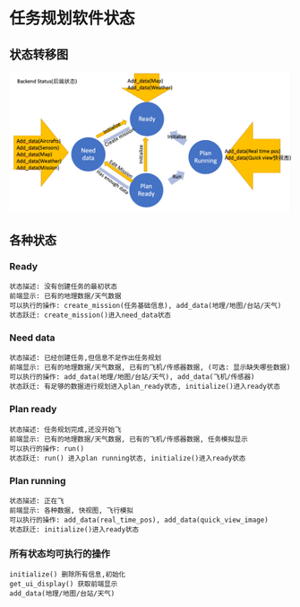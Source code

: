 # 任务规划软件状态
## 状态转移图
![](figures/backend_status.png)

## 各种状态
### Ready
```
状态描述: 没有创建任务的最初状态
前端显示: 已有的地理数据/天气数据
可以执行的操作: create_mission(任务基础信息), add_data(地理/地图/台站/天气)
状态跃迁: create_mission()进入need_data状态
```
### Need data
```
状态描述: 已经创建任务,但信息不足作出任务规划
前端显示: 已有的地理数据/天气数据, 已有的飞机/传感器数据, (可选: 显示缺失哪些数据)
可以执行的操作: add_data(地理/地图/台站/天气), add_data(飞机/传感器)
状态跃迁: 有足够的数据进行规划进入plan_ready状态, initialize()进入ready状态
```
### Plan ready
```
状态描述: 任务规划完成,还没开始飞
前端显示: 已有的地理数据/天气数据, 已有的飞机/传感器数据, 任务模拟显示
可以执行的操作: run()
状态跃迁: run() 进入plan running状态, initialize()进入ready状态
```
### Plan running
```
状态描述: 正在飞
前端显示: 各种数据, 快视图, 飞行模拟
可以执行的操作: add_data(real_time_pos), add_data(quick_view_image)
状态跃迁: initialize()进入ready状态
```
### 所有状态均可执行的操作
```
initialize() 删除所有信息,初始化
get_ui_display() 获取前端显示
add_data(地理/地图/台站/天气)
```
